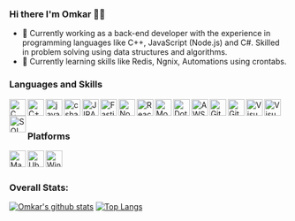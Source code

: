 ### Hi there I'm Omkar 👋🏼


- 🔭 Currently working as a back-end developer with the experience in programming languages like C++, JavaScript (Node.js) and C#. Skilled in problem solving using data structures and algorithms.
-  :book: Currently learning skills like Redis, Ngnix, Automations using crontabs.
### Languages and Skills
<img align="left" alt="C" height="30px" src="https://api.iconify.design/logos:c.svg" />
<img align="left" alt="C++" height="30px" src="https://api.iconify.design/logos:c-plusplus.svg" />
<img align="left" alt="javascript" height="30px" src="https://api.iconify.design/logos:javascript.svg" />
<img align="left" alt="csharp2" height="30px" src="https://api.iconify.design/vscode-icons:file-type-csharp2.svg" />
<img align="left" alt="JIRA" height="30px" src="https://api.iconify.design/logos/jira.svg" />
<img align="left" alt="Fastify" height="30px" src="https://api.iconify.design/logos/fastify.svg" />
<img align="left" alt="Node" height="30px" src="https://api.iconify.design/logos:nodejs.svg" />
<img align="left" alt="React" height="30px" src="https://api.iconify.design/vscode-icons/file-type-reactjs.svg" />
<img align="left" alt="MongoDB" height="30px" src="https://api.iconify.design/logos:mongodb.svg" />
<img align="left" alt="DotNet" height="30px" src="https://api.iconify.design/logos:dotnet.svg" />
<img align="left" alt="AWS" height="30px" src="https://api.iconify.design/logos:aws.svg" />
<img align="left" alt="Git" height="30px" src="https://api.iconify.design/logos:github-icon.svg" />
<img align="left" alt="Git" height="30px" src="https://api.iconify.design/logos:postman.svg" />
<img align="left" alt="VisualStudio" height="30px" src="https://api.iconify.design/logos:visual-studio.svg" />
<img align="left" alt="VisualStudio" height="30px" src="https://api.iconify.design/logos:visual-studio-code.svg" />
<img align="left" alt="SQL" height="30px" src="https://api.iconify.design/simple-icons:mysql.svg" />
<br><br>

### Platforms

<img align="left" alt="MacOS" height="30px" src="https://api.iconify.design/ant-design/apple-filled.svg" />
<img align="left" alt="Ubuntu" height="30px" src="https://api.iconify.design/logos:ubuntu.svg" />
<img align="left" alt="Windows" height="30px" src="https://api.iconify.design/logos:microsoft-windows.svg" />
<br><br>

### Overall Stats:
[![Omkar's github stats](https://github-readme-stats.vercel.app/api?username=omkarlanghe&layout=compact&count_private=true&theme=prussian)](https://github.com/omkarlanghe)
[![Top Langs](https://github-readme-stats.vercel.app/api/top-langs/?username=omkarlanghe&layout=compact&count_private=true&theme=prussian)](https://github.com/omkarlanghe)
<!-- - 🌱 I’m currently learning OpenGL & DirectX --!>

